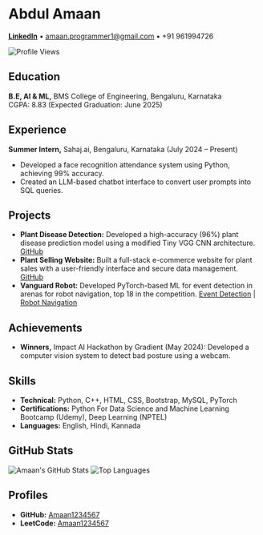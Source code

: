 # Abdul Amaan

**[LinkedIn](https://www.linkedin.com/in/abdul-amaan-160770224/)** • amaan.programmer1@gmail.com • +91 961994726

![Profile Views](https://komarev.com/ghpvc/?username=Amaan1234567&style=flat-square&color=blue)

## Education
**B.E, AI & ML,** BMS College of Engineering, Bengaluru, Karnataka  
CGPA: 8.83 (Expected Graduation: June 2025)

## Experience
**Summer Intern,** Sahaj.ai, Bengaluru, Karnataka (July 2024 – Present)
- Developed a face recognition attendance system using Python, achieving 99% accuracy.
- Created an LLM-based chatbot interface to convert user prompts into SQL queries.

## Projects
- **Plant Disease Detection:** Developed a high-accuracy (96%) plant disease prediction model using a modified Tiny VGG CNN architecture. [GitHub](https://github.com/Amaan1234567/Plant-disease-detection)
- **Plant Selling Website:** Built a full-stack e-commerce website for plant sales with a user-friendly interface and secure data management. [GitHub](https://github.com/Amaan1234567/WAD-project)
- **Vanguard Robot:** Developed PyTorch-based ML for event detection in arenas for robot navigation, top 18 in the competition. [Event Detection](https://youtu.be/dgk_xaOlViE) | [Robot Navigation](https://youtu.be/6APTjBXlA08)

## Achievements
- **Winners,** Impact AI Hackathon by Gradient (May 2024): Developed a computer vision system to detect bad posture using a webcam.

## Skills
- **Technical:** Python, C++, HTML, CSS, Bootstrap, MySQL, PyTorch
- **Certifications:** Python For Data Science and Machine Learning Bootcamp (Udemy), Deep Learning (NPTEL)
- **Languages:** English, Hindi, Kannada

## GitHub Stats
![Amaan's GitHub Stats](https://github-readme-stats.vercel.app/api?username=Amaan1234567&show_icons=true&theme=radical)
![Top Languages](https://github-readme-stats.vercel.app/api/top-langs/?username=Amaan1234567&layout=compact&theme=radical)

## Profiles
- **GitHub:** [Amaan1234567](https://github.com/Amaan1234567)
- **LeetCode:** [Amaan1234567](https://leetcode.com/u/Amaan1234567/)
